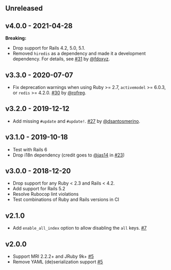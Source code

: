 ## Unreleased

## v4.0.0 - 2021-04-28

**Breaking:**

- Drop support for Rails 4.2, 5.0, 5.1.
- Removed `hiredis` as a dependency and made it a development dependency.
  For details, see [#31](https://github.com/rpush/modis/pull/31) by [@fdoxyz](https://github.com/fdoxyz).

## v3.3.0 - 2020-07-07

- Fix deprecation warnings when using Ruby >= 2.7, `activemodel` >= 6.0.3, or `redis` >= 4.2.0. [#30](https://github.com/rpush/modis/pull/30) by [@rofreg](https://github.com/rofreg).

## v3.2.0 - 2019-12-12

- Add missing `#update` and `#update!`. [#27](https://github.com/rpush/modis/pull/27) by [@dsantosmerino](https://github.com/dsantosmerino).

## v3.1.0 - 2019-10-18

- Test with Rails 6
- Drop i18n dependency (credit goes to [@jas14](https://github.com/jas14) in [#23](https://github.com/rpush/modis/pull/23))

## v3.0.0 - 2018-12-20

- Drop support for any Ruby < 2.3 and Rails < 4.2.
- Add support for Rails 5.2
- Resolve Rubocop lint violations
- Test combinations of Ruby and Rails versions in CI

## v2.1.0

- Add `enable_all_index` option to allow disabling the `all` keys. [#7](https://github.com/rpush/modis/pull/7)

## v2.0.0

- Support MRI 2.2.2+ and JRuby 9k+ [#5](https://github.com/rpush/modis/pull/5)
- Remove YAML (de)serialization support [#5](https://github.com/rpush/modis/pull/5)
